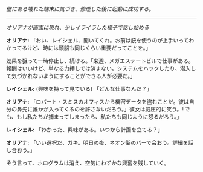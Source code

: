 _壁にある壊れた端末に気づき、修理した後に起動に成功する。_

---

_オリアナが画面に現れ、少しイライラした様子で話し始める_

**オリアナ:** 「おい、レイシェル、聞いてくれ。お前は銃を使うのが上手いってわかってるけど、時には頭脳も同じくらい重要だってことを。」

効果を狙って一時停止し、続ける。「来週、メガエステートビルで仕事がある。報酬はいいけど、単なる力押しでは済まない。システムをハックしたり、潜入して気づかれないようにすることができる人が必要だ。」

**レイシェル:** (興味を持って見ている) 「どんな仕事なんだ？」

**オリアナ:** 「ロバート・スミスのオフィスから機密データを盗むことだ。彼は自分の鼻先に誰かが入ってくるのを許さないだろう。」彼女は威圧的に笑う。「でも、もし私たちが捕まってしまったら、私たちも同じように怒るだろう。」

**レイシェル:** 「わかった、興味がある。いつから計画を立てる？」

**オリアナ:** 「いい選択だ、ガキ。明日の夜、ネオン街のバーで会おう。詳細を話し合おう。」

そう言って、ホログラムは消え、空気にわずかな興奮を残していく。
